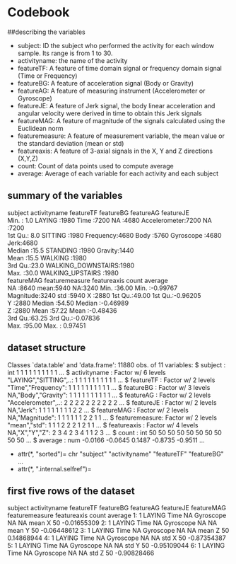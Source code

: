 Codebook
================
##describing the variables

* subject: ID the subject who performed the activity for each window sample. Its range is from 1 to 30.
* activityname: the name of the activity
* featureTF: A feature of time domain signal or frequency domain signal (Time or Frequency)   
* featureBG: A feature of acceleration signal (Body or Gravity) 
* featureAG: A feature of measuring instrument (Accelerometer or Gyroscope) 
* featureJE: A feature of Jerk signal, the body linear acceleration and angular velocity were derived in time to obtain  this Jerk signals
* featureMAG: A feature of magnitude of the signals calculated using the Euclidean norm
* featuremeasure: A feature of measurement variable, the mean value or the standard deviation (mean or std)  
* featureaxis: A feature of 3-axial signals in the X, Y and Z directions (X,Y,Z)
* count: Count of data points used to compute average 
* average: Average of each variable for each activity and each subject 


## summary of the variables 

subject                 activityname      featureTF      featureBG            featureAG    featureJE  
 Min.   : 1.0   LAYING            :1980   Time     :7200   NA     :4680   Accelerometer:7200   NA  :7200  
 1st Qu.: 8.0   SITTING           :1980   Frequency:4680   Body   :5760   Gyroscope    :4680   Jerk:4680  
 Median :15.5   STANDING          :1980                    Gravity:1440                                   
 Mean   :15.5   WALKING           :1980                                                                   
 3rd Qu.:23.0   WALKING_DOWNSTAIRS:1980                                                                   
 Max.   :30.0   WALKING_UPSTAIRS  :1980                                                                   
     featureMAG   featuremeasure featureaxis     count          average        
 NA       :8640   mean:5940      NA:3240     Min.   :36.00   Min.   :-0.99767  
 Magnitude:3240   std :5940      X :2880     1st Qu.:49.00   1st Qu.:-0.96205  
                                 Y :2880     Median :54.50   Median :-0.46989  
                                 Z :2880     Mean   :57.22   Mean   :-0.48436  
                                             3rd Qu.:63.25   3rd Qu.:-0.07836  
                                             Max.   :95.00   Max.   : 0.97451

## dataset structure 

Classes `data.table' and 'data.frame':	11880 obs. of  11 variables:
 $ subject       : int  1 1 1 1 1 1 1 1 1 1 ...
 $ activityname  : Factor w/ 6 levels "LAYING","SITTING",..: 1 1 1 1 1 1 1 1 1 1 ...
 $ featureTF     : Factor w/ 2 levels "Time","Frequency": 1 1 1 1 1 1 1 1 1 1 ...
 $ featureBG     : Factor w/ 3 levels NA,"Body","Gravity": 1 1 1 1 1 1 1 1 1 1 ...
 $ featureAG     : Factor w/ 2 levels "Accelerometer",..: 2 2 2 2 2 2 2 2 2 2 ...
 $ featureJE     : Factor w/ 2 levels NA,"Jerk": 1 1 1 1 1 1 1 1 2 2 ...
 $ featureMAG    : Factor w/ 2 levels NA,"Magnitude": 1 1 1 1 1 1 2 2 1 1 ...
 $ featuremeasure: Factor w/ 2 levels "mean","std": 1 1 1 2 2 2 1 2 1 1 ...
 $ featureaxis   : Factor w/ 4 levels NA,"X","Y","Z": 2 3 4 2 3 4 1 1 2 3 ...
 $ count         : int  50 50 50 50 50 50 50 50 50 50 ...
 $ average       : num  -0.0166 -0.0645 0.1487 -0.8735 -0.9511 ...
 - attr(*, "sorted")= chr  "subject" "activityname" "featureTF" "featureBG" ...
 - attr(*, ".internal.selfref")=<externalptr>

## first five rows of the dataset 

subject activityname featureTF featureBG featureAG featureJE featureMAG featuremeasure featureaxis count     average
1:       1       LAYING      Time        NA Gyroscope        NA         NA           mean           X    50 -0.01655309
2:       1       LAYING      Time        NA Gyroscope        NA         NA           mean           Y    50 -0.06448612
3:       1       LAYING      Time        NA Gyroscope        NA         NA           mean           Z    50  0.14868944
4:       1       LAYING      Time        NA Gyroscope        NA         NA            std           X    50 -0.87354387
5:       1       LAYING      Time        NA Gyroscope        NA         NA            std           Y    50 -0.95109044
6:       1       LAYING      Time        NA Gyroscope        NA         NA            std           Z    50 -0.90828466












